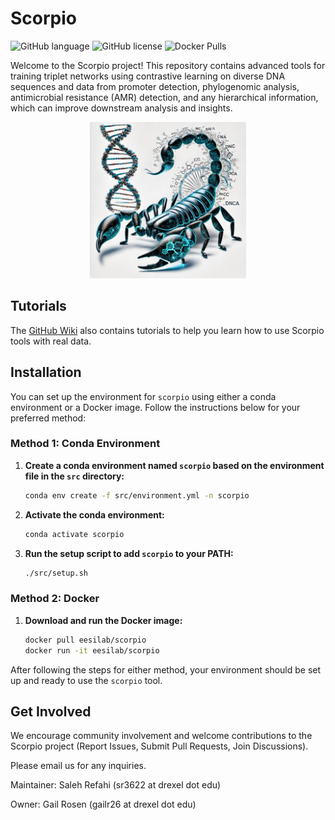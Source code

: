 # Scorpio

![GitHub language](https://img.shields.io/github/languages/top/MsAlEhR/Scorpio)
![GitHub license](https://img.shields.io/github/license/MsAlEhR/Scorpio)
![Docker Pulls](https://img.shields.io/docker/pulls/eesilab/scorpio)

Welcome to the Scorpio project! This repository contains advanced tools for training triplet networks using contrastive learning on diverse DNA sequences and data from promoter detection, phylogenomic analysis, antimicrobial resistance (AMR) detection, and any hierarchical information, which can improve downstream analysis and insights.

<p align="center">
  <img src="scorpio_logo.webp" alt="Scorpio Logo" width="250" height="250">
</p>

## Tutorials

The [GitHub Wiki](https://github.com/MsAlEhR/Scorpio/wiki) also contains tutorials to help you learn how to use Scorpio tools with real data.

## Installation

You can set up the environment for `scorpio` using either a conda environment or a Docker image. Follow the instructions below for your preferred method:

### Method 1: Conda Environment

1. **Create a conda environment named `scorpio` based on the environment file in the `src` directory:**

    ```bash
    conda env create -f src/environment.yml -n scorpio
    ```

2. **Activate the conda environment:**

    ```bash
    conda activate scorpio
    ```

3. **Run the setup script to add `scorpio` to your PATH:**

    ```bash
    ./src/setup.sh
    ```

### Method 2: Docker

1. **Download and run the Docker image:**

    ```bash
    docker pull eesilab/scorpio
    docker run -it eesilab/scorpio
    ```

After following the steps for either method, your environment should be set up and ready to use the `scorpio` tool.



## Get Involved
We encourage community involvement and welcome contributions to the Scorpio project (Report Issues, Submit Pull Requests, Join Discussions).

Please email us for any inquiries.

Maintainer:
Saleh Refahi (sr3622 at drexel dot edu)

Owner:
Gail Rosen (gailr26 at drexel dot edu)
